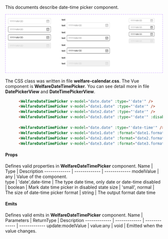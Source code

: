 This documents describe date-time picker component. 

<img src="../captures/date-picker.jpg">

The CSS class was written in file **welfare-calendar.css**. The Vue component is **WelfareDateTimePicker**.
You can see detail more in file **DatePickerView** and **DateTimePickerView**.

```html
      <WelfareDateTimePicker v-model="date.date" :type="'date'" />
      <WelfareDateTimePicker v-model="date1.date" :type="'date'" />
      <WelfareDateTimePicker v-model="date2.date" :type="'date'" />
      <WelfareDateTimePicker v-model="date3.date" :type="'date'" :disabled="date3.disabled" />

      <WelfareDateTimePicker v-model="date.date" :type="'date-time'" />
      <WelfareDateTimePicker v-model="date1.date" :format="date1.format" />
      <WelfareDateTimePicker v-model="date2.date" :format="date2.format" />
      <WelfareDateTimePicker v-model="date3.date" :format="date3.format" :disabled="date3.disabled" />
```

#### Props
Defines valid properties in **WelfareDateTimePicker** component.
Name  | Type  | Description
------------- | ------------- | -------------
modelValue | any | Value of the component.	
type  | 'date',date-time | The type date time, only date or date-time
disabled  | boolean | Mark date time picker in disabled state
size  | 'small', normal | The size of date-time picker
format  | string  | The output format date time 
#### Emits
Defines valid emits in **WelfareDateTimePicker** component.
Name  | Parameters |   ReturnType  | Description
------------- |  ------------- | ------------- | -------------
update:modelValue  | value:any | void | Emitted when the value changes.
